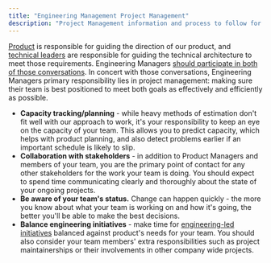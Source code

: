 ```yaml
---
title: "Engineering Management Project Management"
description: "Project Management information and process to follow for Engineering Managers at GitLab."
---
```


[Product](/handbook/product/) is responsible for guiding the direction of our
product, and [technical leaders](../#how-engineering-management-works-at-gitlab)
are responsible for guiding the technical architecture to meet those
requirements. Engineering Managers [should participate in both of those conversations](/handbook/product-development-flow/#build-phase-1-plan).
In concert with those conversations,  Engineering Managers primary responsibility lies in project management:
making sure their team is best positioned to meet both goals as effectively and
efficiently as possible.

- **Capacity tracking/planning** - while heavy methods of estimation don't fit
  well with our approach to work, it's your responsibility to keep an eye on the
  capacity of your team. This allows you to predict capacity, which helps with
  product planning, and also detect problems earlier if an important schedule is
  likely to slip.
- **Collaboration with stakeholders** - in addition to Product Managers and
  members of your team, you are the primary point of contact for any other
  stakeholders for the work your team is doing. You should expect to spend time
  communicating clearly and thoroughly about the state of your ongoing projects.
- **Be aware of your team's status.** Change can happen quickly - the more you
  know about what your team is working on and how it's going, the better you'll
  be able to make the best decisions.
- **Balance engineering initiatives** - make time for [engineering-led initiatives](/handbook/engineering/#engineering-led-initiatives) balanced
  against product's needs for your team. You should also consider your team
  members' extra responsibilities such as project maintainerships or their
  involvements in other company wide projects.
